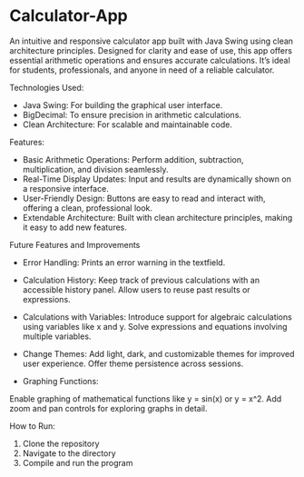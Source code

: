 # Calculator-App
An intuitive and responsive calculator app built with Java Swing using clean architecture principles. Designed for clarity and ease of use, this app offers essential arithmetic operations and ensures accurate calculations. It’s ideal for students, professionals, and anyone in need of a reliable calculator.

Technologies Used: 
 - Java Swing: For building the graphical user interface.
 - BigDecimal: To ensure precision in arithmetic calculations.
 - Clean Architecture: For scalable and maintainable code.


Features:
 - Basic Arithmetic Operations: Perform addition, subtraction, multiplication, and division seamlessly.
 - Real-Time Display Updates: Input and results are dynamically shown on a responsive interface.
 - User-Friendly Design: Buttons are easy to read and interact with, offering a clean, professional look.
 - Extendable Architecture: Built with clean architecture principles, making it easy to add new features.

Future Features and Improvements
 - Error Handling: Prints an error warning in the textfield.

 - Calculation History:
  Keep track of previous calculations with an accessible history panel.
  Allow users to reuse past results or expressions.

 - Calculations with Variables:
Introduce support for algebraic calculations using variables like x and y.
Solve expressions and equations involving multiple variables.

 - Change Themes:
Add light, dark, and customizable themes for improved user experience.
Offer theme persistence across sessions.

 - Graphing Functions:

Enable graphing of mathematical functions like y = sin(x) or y = x^2.
Add zoom and pan controls for exploring graphs in detail.

How to Run:
1. Clone the repository
2. Navigate to the directory
3. Compile and run the program

   
